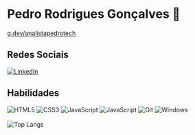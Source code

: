 # Pedro Rodrigues Gonçalves 👋
[g.dev/analistapedrotech](https://g.dev/analistapedrotech)
## Redes Sociais
[![LinkedIn](https://img.shields.io/badge/LinkedIn-0077B5?style=for-the-badge&logo=linkedin&logoColor=white)](https://www.linkedin.com/in/pedro-rodrigues-0b3636196/)

## Habilidades
![HTML5](https://img.shields.io/badge/HTML5-E34F26?style=for-the-badge&logo=html5&logoColor=white)
![CSS3](https://img.shields.io/badge/CSS3-1572B6?style=for-the-badge&logo=css3&logoColor=white)
![JavaScript](https://img.shields.io/badge/JavaScript-F7DF1E?style=for-the-badge&logo=javascript&logoColor=black)
![JavaScript](https://img.shields.io/badge/React_Native-0088CC?style=for-the-badge&logo=react&logoColor=white)
![Git](https://img.shields.io/badge/GIT-E44C30?style=for-the-badge&logo=git&logoColor=white)
![Windows](https://img.shields.io/badge/Windows-000?style=for-the-badge&logo=windows&logoColor=2CA5E0)
<br><br>
![Top Langs](https://github-readme-stats-git-masterrstaa-rickstaa.vercel.app/api/top-langs/?username=analistaPedrotech&bg_color=000&border_color=30A3DC&title_color=E94D5F&text_color=FFF)


<!--
**analistaPedrotech/analistaPedrotech** is a ✨ _special_ ✨ repository because its `README.md` (this file) appears on your GitHub profile.

Here are some ideas to get you started:

Here are some ideas to get you started:

- 🔭 I’m currently working on ...
- 🌱 I’m currently learning ...
- 👯 I’m looking to collaborate on ...
- 🤔 I’m looking for help with ...
- 💬 Ask me about ...
- 📫 How to reach me: ...
- 😄 Pronouns: ...
- ⚡ Fun fact: ...
-->
